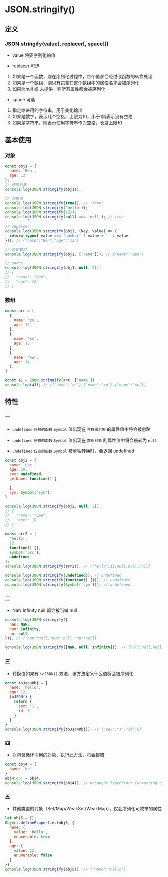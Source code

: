 # JSON.stringify()

## 定义

### JSON.stringify(value[, replacer[, space]])

- value 将要序列化的值

- replacer 可选  
1. 如果是一个函数，则在序列化过程中，每个值都会经过改函数的转换处理 
2. 如果是一个数组，则只有包含在这个数组中的属性名才会被序列化
3. 如果为null 或 未提供，则所有属性都会被序列化

- space 可选
1. 指定缩进用的字符串，用于美化输出 
2. 如果是数字，表示几个空格，上限为10，小于1则表示没有空格
3. 如果是字符串，则表示使用字符串作为空格，长度上限10

## 基本使用

### 对象

```js
const obj1 = {
  name: 'Ben',
  age: 12
};
// 转换对象
console.log(JSON.stringify(obj1));

// 转换值
console.log(JSON.stringify(true)); // 'true'
console.log(JSON.stringify('hello'));
console.log(JSON.stringify(12));
console.log(JSON.stringify(null) === 'null'); // true

// repalcer
console.log(JSON.stringify(obj1, (key, value) => {
  return typeof value === 'number' ? value + '' : value
})); // {"name":"Ben","age":"12"}

// 指定数组
console.log(JSON.stringify(obj1, ['name'])); // {"name":"Ben"}

// space
console.log(JSON.stringify(obj1, null, 2));
// {
//   "name": "Ben",
//   "age": 12
// }
```

### 数组

```js
const arr = [
  {
    name: 'zs',
    age: 12
  },
  {
    name: 'xm',
    age: 13
  },
  {
    name: 'xw',
    age: 14
  },
]

const a1 = JSON.stringify(arr, ['name']) 
console.log(a1); // [{"name":"zs"},{"name":"xm"},{"name":"xw"}]
```

## 特性

### 一

- `undefined` `任意的函数` `Symbol` 值出现在 `非数组对象` 的属性值中将会被忽略 

- `undefined` `任意的函数` `Symbol` 值出现在 `数组对象` 的属性值中将会被转为 `null`

- `undefined` `任意的函数` `Symbol` 被单独转换时，会返回 undefined

```js
const obj2 = {
  name: 'Lee',
  age: 10,
  sex: undefined,
  getName: function() {

  },
  sym: Symbol('sym'),
}

console.log(JSON.stringify(obj2, null, 2));
// {
//   "name": "Lee",
//   "age": 10
// }

const arr2 = [
  'hello',
  12,
  function() {},
  Symbol('arr'),
  undefined
];
console.log(JSON.stringify(arr2)); // ["hello",12,null,null,null]

console.log(JSON.stringify(undefined)); // undefined
console.log(JSON.stringify(function() {})); // undefined
console.log(JSON.stringify(Symbol('sym'))); // undefined
```

### 二

- NaN Infinity null 都会被当做 null

```js
console.log(JSON.stringify({
  nan: NaN,
  num: Infinity,
  nu: null
})); // {"nan":null,"num":null,"nu":null}

console.log(JSON.stringify([NaN, null, Infinity])); // [null,null,null]
```

### 三

- 转换值如果有 `toJSON()` 方法，该方法定义什么值将会被序列化

```js
const toJsonObj = {
  name: 'hello',
  age: 12,
  toJSON() {
    return {
      sex: '1',
      id: 6
    }
  }
}
console.log(JSON.stringify(toJsonObj)); // {"sex":"1","id":6}
```

### 四

- 对包含循环引用的对象，执行此方法，将会报错

```js
const obj4 = {
  name: 'hh'
}
obj4.obj = obj4;
console.log(JSON.stringify(obj4)); // Uncaught TypeError: Converting circular structure to JSON
```

### 五

- 其他类型的对象（Set/Map/WeakSet/WeakMap），仅会序列化可枚举的属性

```js
let obj5 = {};
Object.defineProperties(obj5, {
  name: {
    value: 'hello',
    enumerable: true
  },
  age: {
    value: 12,
    enumerable: false
  }
})
console.log(JSON.stringify(obj5)); // {"name":"hello"}
```
